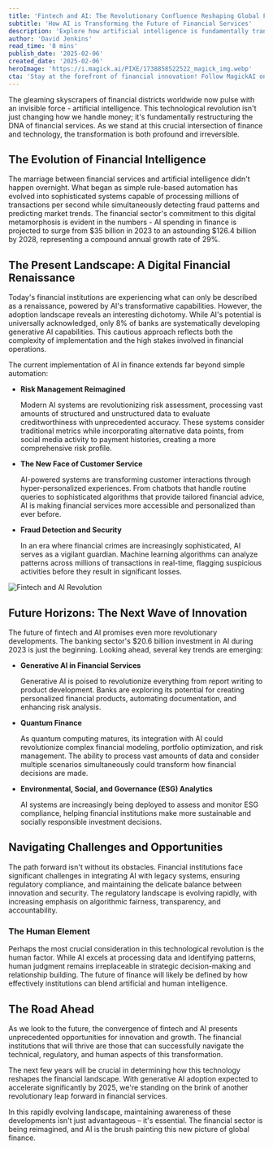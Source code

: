 ```yaml
---
title: 'Fintech and AI: The Revolutionary Confluence Reshaping Global Finance'
subtitle: 'How AI is Transforming the Future of Financial Services'
description: 'Explore how artificial intelligence is fundamentally transforming the financial services industry, from risk management and customer service to fraud detection and ESG analytics. With AI spending in finance projected to reach $126.4 billion by 2028, discover the key trends and challenges shaping the future of fintech.'
author: 'David Jenkins'
read_time: '8 mins'
publish_date: '2025-02-06'
created_date: '2025-02-06'
heroImage: 'https://i.magick.ai/PIXE/1738858522522_magick_img.webp'
cta: 'Stay at the forefront of financial innovation! Follow MagickAI on LinkedIn for exclusive insights into AI's transformative impact on the financial sector.'
---
```


The gleaming skyscrapers of financial districts worldwide now pulse with an invisible force - artificial intelligence. This technological revolution isn't just changing how we handle money; it's fundamentally restructuring the DNA of financial services. As we stand at this crucial intersection of finance and technology, the transformation is both profound and irreversible.

## The Evolution of Financial Intelligence

The marriage between financial services and artificial intelligence didn't happen overnight. What began as simple rule-based automation has evolved into sophisticated systems capable of processing millions of transactions per second while simultaneously detecting fraud patterns and predicting market trends. The financial sector's commitment to this digital metamorphosis is evident in the numbers - AI spending in finance is projected to surge from $35 billion in 2023 to an astounding $126.4 billion by 2028, representing a compound annual growth rate of 29%.

## The Present Landscape: A Digital Financial Renaissance

Today's financial institutions are experiencing what can only be described as a renaissance, powered by AI's transformative capabilities. However, the adoption landscape reveals an interesting dichotomy. While AI's potential is universally acknowledged, only 8% of banks are systematically developing generative AI capabilities. This cautious approach reflects both the complexity of implementation and the high stakes involved in financial operations.

The current implementation of AI in finance extends far beyond simple automation:

- **Risk Management Reimagined**

  Modern AI systems are revolutionizing risk assessment, processing vast amounts of structured and unstructured data to evaluate creditworthiness with unprecedented accuracy. These systems consider traditional metrics while incorporating alternative data points, from social media activity to payment histories, creating a more comprehensive risk profile.

- **The New Face of Customer Service**

  AI-powered systems are transforming customer interactions through hyper-personalized experiences. From chatbots that handle routine queries to sophisticated algorithms that provide tailored financial advice, AI is making financial services more accessible and personalized than ever before.

- **Fraud Detection and Security**

  In an era where financial crimes are increasingly sophisticated, AI serves as a vigilant guardian. Machine learning algorithms can analyze patterns across millions of transactions in real-time, flagging suspicious activities before they result in significant losses.

![Fintech and AI Revolution](https://images.magick.ai/fintech-ai-convergence.jpg)

## Future Horizons: The Next Wave of Innovation

The future of fintech and AI promises even more revolutionary developments. The banking sector's $20.6 billion investment in AI during 2023 is just the beginning. Looking ahead, several key trends are emerging:

- **Generative AI in Financial Services**

  Generative AI is poised to revolutionize everything from report writing to product development. Banks are exploring its potential for creating personalized financial products, automating documentation, and enhancing risk analysis.

- **Quantum Finance**

  As quantum computing matures, its integration with AI could revolutionize complex financial modeling, portfolio optimization, and risk management. The ability to process vast amounts of data and consider multiple scenarios simultaneously could transform how financial decisions are made.

- **Environmental, Social, and Governance (ESG) Analytics**

  AI systems are increasingly being deployed to assess and monitor ESG compliance, helping financial institutions make more sustainable and socially responsible investment decisions.

## Navigating Challenges and Opportunities

The path forward isn't without its obstacles. Financial institutions face significant challenges in integrating AI with legacy systems, ensuring regulatory compliance, and maintaining the delicate balance between innovation and security. The regulatory landscape is evolving rapidly, with increasing emphasis on algorithmic fairness, transparency, and accountability.

### The Human Element

Perhaps the most crucial consideration in this technological revolution is the human factor. While AI excels at processing data and identifying patterns, human judgment remains irreplaceable in strategic decision-making and relationship building. The future of finance will likely be defined by how effectively institutions can blend artificial and human intelligence.

## The Road Ahead

As we look to the future, the convergence of fintech and AI presents unprecedented opportunities for innovation and growth. The financial institutions that will thrive are those that can successfully navigate the technical, regulatory, and human aspects of this transformation.

The next few years will be crucial in determining how this technology reshapes the financial landscape. With generative AI adoption expected to accelerate significantly by 2025, we're standing on the brink of another revolutionary leap forward in financial services.

In this rapidly evolving landscape, maintaining awareness of these developments isn't just advantageous – it's essential. The financial sector is being reimagined, and AI is the brush painting this new picture of global finance.